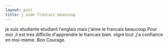 ```yaml
---
layout: post
title: j aime francais beaucoup
---
```


je suis etudiante etudiant l'englais mais j'aime le francais beaucoup.Pour moi ,il est tres difficile d'apprendre le francais bien. olgre tout ,j'a confiance en moi-meme .Bon Courage.
